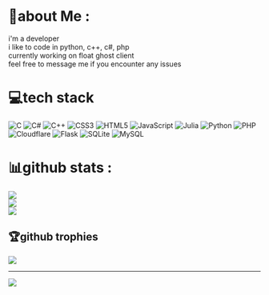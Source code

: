 # 💫about Me :
i'm a developer  
i like to code in python, c++, c#, php  
currently working on float ghost client  
feel free to message me if you encounter any issues  

# 💻tech stack
![C](https://img.shields.io/badge/c-%2300599C.svg?style=flat-square&logo=c&logoColor=white) ![C#](https://img.shields.io/badge/c%23-%23239120.svg?style=flat-square&logo=c-sharp&logoColor=white) ![C++](https://img.shields.io/badge/c++-%2300599C.svg?style=flat-square&logo=c%2B%2B&logoColor=white) ![CSS3](https://img.shields.io/badge/css3-%231572B6.svg?style=flat-square&logo=css3&logoColor=white) ![HTML5](https://img.shields.io/badge/html5-%23E34F26.svg?style=flat-square&logo=html5&logoColor=white) ![JavaScript](https://img.shields.io/badge/javascript-%23323330.svg?style=flat-square&logo=javascript&logoColor=%23F7DF1E) 	![Julia](https://img.shields.io/badge/-Julia-9558B2?style=flat-square&logo=julia&logoColor=white) ![Python](https://img.shields.io/badge/python-3670A0?style=flat-square&logo=python&logoColor=ffdd54) ![PHP](https://img.shields.io/badge/php-%23777BB4.svg?style=flat-square&logo=php&logoColor=white) ![Cloudflare](https://img.shields.io/badge/Cloudflare-F38020?style=flat-square&logo=Cloudflare&logoColor=white) ![Flask](https://img.shields.io/badge/flask-%23000.svg?style=flat-square&logo=flask&logoColor=white) ![SQLite](https://img.shields.io/badge/sqlite-%2307405e.svg?style=flat-square&logo=sqlite&logoColor=white) ![MySQL](https://img.shields.io/badge/mysql-%2300f.svg?style=flat-square&logo=mysql&logoColor=white)
# 📊github stats :
![](https://github-readme-stats.vercel.app/api?username=excepts&theme=radical&hide_border=true&include_all_commits=true&count_private=false)<br/>
![](https://github-readme-streak-stats.herokuapp.com/?user=excepts&theme=radical&hide_border=true)<br/>
![](https://github-readme-stats.vercel.app/api/top-langs/?username=excepts&theme=radical&hide_border=true&include_all_commits=true&count_private=false&layout=compact)

## 🏆github trophies
![](https://github-profile-trophy.vercel.app/?username=excepts&theme=radical&no-frame=true&no-bg=false&margin-w=4)

---
[![](https://visitcount.itsvg.in/api?id=excepts&icon=2&color=1)](https://visitcount.itsvg.in)
